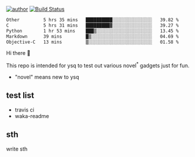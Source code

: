 [![author](https://img.shields.io/badge/author-ysq-green)](https://github.com/Yang-Shiqin)
[![Build Status](https://app.travis-ci.com/Yang-Shiqin/testall.svg?branch=main)](https://app.travis-ci.com/Yang-Shiqin/testall)

<!--START_SECTION:waka-->

```txt
Other         5 hrs 35 mins   ██████████░░░░░░░░░░░░░░░   39.82 %
C             5 hrs 31 mins   █████████▓░░░░░░░░░░░░░░░   39.27 %
Python        1 hr 53 mins    ███▒░░░░░░░░░░░░░░░░░░░░░   13.45 %
Markdown      39 mins         █▒░░░░░░░░░░░░░░░░░░░░░░░   04.69 %
Objective-C   13 mins         ▒░░░░░░░░░░░░░░░░░░░░░░░░   01.58 %
```

<!--END_SECTION:waka-->

Hi there 👋

This repo is intended for ysq to test out various novel<sup>*</sup> gadgets just for fun.

- "novel" means new to ysq

## test list
- travis ci
- waka-readme


## sth
write sth


